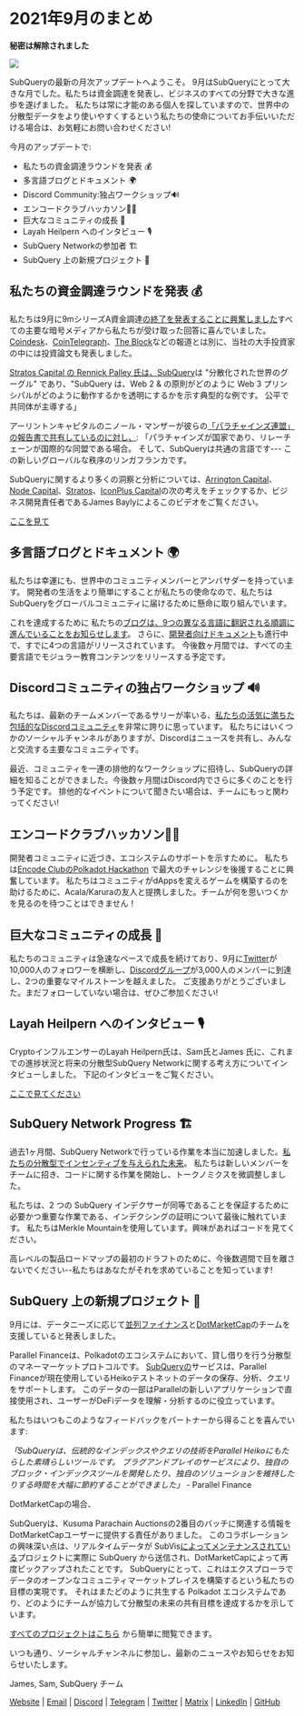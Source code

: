 # 2021年9月のまとめ

**秘密は解除されました**

![](https://miro.medium.com/max/700/1*nU7PnYFMR6MMBfccYE_Ujg.png)

SubQueryの最新の月次アップデートへようこそ。 9月はSubQueryにとって大きな月でした。私たちは資金調達を発表し、ビジネスのすべての分野で大きな進歩を遂げました。 私たちは常に才能のある個人を探していますので、世界中の分散型データをより使いやすくするという私たちの使命についてお手伝いいただける場合は、お気軽にお問い合わせください!

今月のアップデートで:

- 私たちの資金調達ラウンドを発表 💰
- 多言語ブログとドキュメント 🌍
- Discord Community:独占ワークショップ🔊
- エンコードクラブハッカソン👩‍🎓
- 巨大なコミュニティの成長 🚀
- Layah Heilpern へのインタビュー 🎙
- SubQuery Networkの参加者 🏗
- SubQuery 上の新規プロジェクト 🤝

## 私たちの資金調達ラウンドを発表 💰

私たちは9月に9mシリーズA資金調達[の終了を発表することに興奮しました](https://subquery.medium.com/series-a-1abed6c1c2af)すべての主要な暗号メディアから私たちが受け取った回答に喜んでいました。 [Coindesk](https://www.coindesk.com/business/2021/09/08/subquery-gets-9m-in-series-a-to-improve-access-to-blockchain-data-on-polkadot/)、[CoinTelegraph](https://cointelegraph.com/news/subquery-raises-9m-for-polkadot-data-protocol)、[The Block](https://www.theblockcrypto.com/post/116915/subquery-indexing-protocol-polkadot-funding-saft)などの報道とは別に、当社の大手投資家の中には投資論文も発表しました。

[Stratos Capital の Rennick Palley 氏は、SubQuery](https://medium.com/stratos-technologies/the-google-of-the-decentralized-world-our-investment-in-subquery-e6e7d949b00a)は "分散化された世界のグーグル" であり、"SubQuery は、Web 2 & の原則がどのように Web 3 プリンシパルがどのように動作するかを透明にするかを示す典型的な例です。 公平で共同体が主導する」

アーリントンキャピタルのニノール・マンザーが彼らの[「パラチャインズ連盟」の報告書で共有しているのに対し、](https://arringtonxrpcapital.com/2021/09/17/the-league-of-parachains-polkadot/): 「パラチャインズが国家であり、リレーチェーンが国際的な同盟である場合。 そして、SubQueryは共通の言語です--- この新しいグローバルな秩序のリンガフランカです。

SubQueryに関するより多くの洞察と分析については、[Arrington Capital](https://arringtonxrpcapital.com/2021/09/08/building-the-multi-chain-world-announcing-our-investment-into-subquery/)、[Node Capital](https://www.node.capital/blog-posts/a-subquery-to-supercharge-your-insights)、[Stratos](https://medium.com/stratos-technologies/the-google-of-the-decentralized-world-our-investment-in-subquery-e6e7d949b00a)、[IconPlus Capital](https://medium.com/@iconpluscapital/understanding-the-aggregation-of-data-in-subquery-network-investment-thesis-90fe8f6b7abe)の次の考えをチェックするか、ビジネス開発責任者であるJames Baylyによるこのビデオをご覧ください。

[ここを見て](https://youtu.be/NRn3E-ERIds)

## 多言語ブログとドキュメント 🌍

私たちは幸運にも、世界中のコミュニティメンバーとアンバサダーを持っています。 開発者の生活をより簡単にすることが私たちの使命なので、私たちはSubQueryをグローバルコミュニティに届けるために懸命に取り組んでいます。

これを達成するために 私たちの[ブログは、9つの異なる言語に翻訳される順調に進んでいることをお知らせします](https://blog.subquery.network/)。 さらに、[開発者向けドキュメント](https://doc.subquery.network/)も進行中で、すでに4つの言語がリリースされています。 今後数ヶ月間では、すべての主要言語でモジュラー教育コンテンツをリリースする予定です。

## Discordコミュニティの独占ワークショップ 🔊

私たちは、最新のチームメンバーであるサリーが率いる、[私たちの活気に満ちた包括的なDiscordコミュニティ](https://discord.com/invite/subquery)を非常に誇りに思っています。 私たちにはいくつかのソーシャルチャンネルがありますが、Discordはニュースを共有し、みんなと交流する主要なコミュニティです。

最近、コミュニティを一連の排他的なワークショップに招待し、SubQueryの詳細を知ることができました。今後数ヶ月間はDiscord内でさらに多くのことを行う予定です。 排他的なイベントについて聞きたい場合は、チームにもっと関わってください!

## エンコードクラブハッカソン👩‍🎓

開発者コミュニティに近づき、エコシステムのサポートを示すために。 私たちは[Encode ClubのPolkadot Hackathon](https://medium.com/encode-club/polkadot-hack-challenges-7cfeba1a4c0e) で最大のチャレンジを後援することに興奮しています。 私たちはコミュニティがdAppsを変えるゲームを構築するのを助けるために、Acala/Karuraの友人と提携しました。チームが何を思いつくかを見るのを待つことはできません！

## 巨大なコミュニティの成長 🚀

私たちのコミュニティは急速なペースで成長を続けており、9月に[Twitter](https://twitter.com/SubQueryNetwork)が10,000人のフォロワーを横断し、[Discordグループ](https://discord.com/invite/subquery)が3,000人のメンバーに到達し、2つの重要なマイルストーンを越えました。 ご支援ありがとうございました。まだフォローしていない場合は、ぜひご参加ください!

## Layah Heilpern へのインタビュー 🎙

CryptoインフルエンサーのLayah Heilpern氏は、Sam氏とJames 氏に、これまでの進捗状況と将来の分散型SubQuery Networkに関する考え方についてインタビューしました。 下記のインタビューをご覧ください。

[ここで見てください](https://youtu.be/WApnpFjEofg)

## SubQuery Network Progress 🏗

過去1ヶ月間、SubQuery Networkで行っている作業を本当に加速しました。[私たちの分散型でインセンティブを与えられた未来](https://subquery.medium.com/the-subquery-network-a-summary-46cde0acb010)。 私たちは新しいメンバーをチームに招き、コードに関する作業を開始し、トークノミクスを微調整しました。

私たちは、2 つの SubQuery インデクサーが同等であることを保証するために必要かつ重要な作業である、インデクシングの証明について最後に触れています。 私たちはMerkle Mountainを使用しています。興味があればコードを見てください。

高レベルの製品ロードマップの最初のドラフトのために、今後数週間で目を離さないでください--私たちはあなたがそれを求めていることを知っています!

## SubQuery 上の新規プロジェクト 🤝

9月には、データニーズに応じて[並列ファイナンス](https://parallel.fi/)と[DotMarketCap](http://www.dotmarketcap.com/)のチームを支援していると発表しました。

Parallel Financeは、Polkadotのエコシステムにおいて、貸し借りを行う分散型のマネーマーケットプロトコルです。 [SubQueryの](https://subquery.medium.com/parallel-finance-is-creating-the-next-defi-platform-using-subquery-6fc1e366985a)サービスは、Parallel Financeが現在使用しているHeikoテストネットのデータの保存、分析、クエリをサポートします。 このデータの一部はParallelの新しいアプリケーションで直接使用され、ユーザーがDeFiデータを理解・分析するのに役立っています。

私たちはいつもこのようなフィードバックをパートナーから得ることを喜んでいます:

_「SubQueryは、伝統的なインデックスやクエリの技術をParallel Heikoにもたらした素晴らしいツールです。 プラグアンドプレイのサービスにより、独自のブロック・インデックスツールを開発したり、独自のソリューションを維持したりする時間を大幅に節約することができました」_ - Parallel Finance

DotMarketCapの場合、

SubQueryは、Kusuma Parachain Auctionsの2番目のバッチに関連する情報をDotMarketCapユーザーに提供する責任がありました。 このコラボレーションの興味深い点は、リアルタイムデータが SubVis[によってメンテナンスされている](https://explorer.subquery.network/subquery/subvis-io/kusama-auction)プロジェクトに実際に SubQuery から送信され、DotMarketCapによって再度ピックアップされたことです。 SubQueryにとって、これはエクスプローラでデータのオープンなコミュニティマーケットプレイスを構築するという私たちの目標の実現です。 それはまたどのように共生する Polkadot エコシステムであり、どのようにチームが協力して分散型の未来の共有目標を達成するかを示しています。</p> 

[すべてのプロジェクトはこちら](https://explorer.subquery.network/) から簡単に閲覧できます。

いつも通り、ソーシャルチャンネルに参加し、最新のニュースやお知らせをお知らせいたします。

James, Sam, SubQuery チーム

[Website](https://linktr.ee/subquerynetwork) | [Email](https://subquery.network/) | [Discord](https://discord.com/invite/78zg8aBSMG) | [Telegram](https://t.me/subquerynetwork) | [Twitter](https://twitter.com/subquerynetwork) | [Matrix](https://matrix.to/#/#subquery:matrix.org) | [LinkedIn](https://www.linkedin.com/company/subquery) | [GitHub](https://www.youtube.com/channel/UCi1a6NUUjegcLHDFLr7CqLw)
